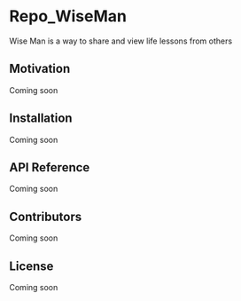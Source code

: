 # Repo_WiseMan

Wise Man is a way to share and view life lessons from others


## Motivation
Coming soon

## Installation
Coming soon

## API Reference
Coming soon

## Contributors
Coming soon
## License
Coming soon
